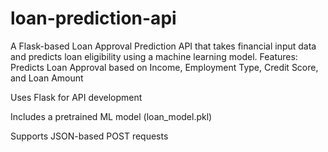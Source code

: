 # loan-prediction-api
A Flask-based Loan Approval Prediction API that takes financial input data and predicts loan eligibility using a machine learning model.
Features:
Predicts Loan Approval based on Income, Employment Type, Credit Score, and Loan Amount

Uses Flask for API development

Includes a pretrained ML model (loan_model.pkl)

Supports JSON-based POST requests
